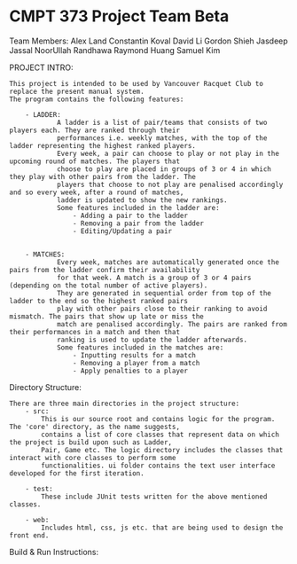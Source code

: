 CMPT 373 Project Team Beta
================
Team Members:
        Alex Land
        Constantin Koval
        David Li
        Gordon Shieh
        Jasdeep Jassal
        NoorUllah Randhawa
        Raymond Huang
        Samuel Kim

PROJECT INTRO:

    This project is intended to be used by Vancouver Racquet Club to replace the present manual system.
    The program contains the following features:

        - LADDER:
                A ladder is a list of pair/teams that consists of two players each. They are ranked through their
                performances i.e. weekly matches, with the top of the ladder representing the highest ranked players.
                Every week, a pair can choose to play or not play in the upcoming round of matches. The players that
                choose to play are placed in groups of 3 or 4 in which they play with other pairs from the ladder. The
                players that choose to not play are penalised accordingly and so every week, after a round of matches,
                ladder is updated to show the new rankings.
                Some features included in the ladder are:
                    - Adding a pair to the ladder
                    - Removing a pair from the ladder
                    - Editing/Updating a pair


        - MATCHES:
                Every week, matches are automatically generated once the pairs from the ladder confirm their availability
                for that week. A match is a group of 3 or 4 pairs (depending on the total number of active players).
                They are generated in sequential order from top of the ladder to the end so the highest ranked pairs
                play with other pairs close to their ranking to avoid mismatch. The pairs that show up late or miss the
                match are penalised accordingly. The pairs are ranked from their performances in a match and then that
                ranking is used to update the ladder afterwards.
                Some features included in the matches are:
                    - Inputting results for a match
                    - Removing a player from a match
                    - Apply penalties to a player




Directory Structure:

    There are three main directories in the project structure:
        - src:
            This is our source root and contains logic for the program. The 'core' directory, as the name suggests,
            contains a list of core classes that represent data on which the project is build upon such as Ladder,
            Pair, Game etc. The logic directory includes the classes that interact with core classes to perform some
            functionalities. ui folder contains the text user interface developed for the first iteration.

        - test:
            These include JUnit tests written for the above mentioned classes.

        - web:
            Includes html, css, js etc. that are being used to design the front end.


Build & Run Instructions:

